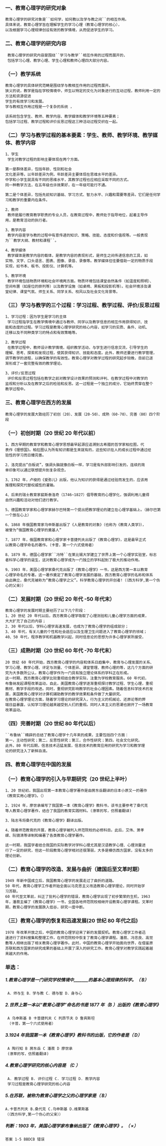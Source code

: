 ### 一、教育心理学的研究对象
    教育心理学的研究对象是``如何学，如何教以及学与教之间``的相互作用。
    具体来说，教育心理学旨在理解学生的学习心理（教育心理学的核心），
    以及根据学习心理规律创设有效的教学情境，从而促进学生的学习。
    
### 二、教育心理学的研究内容
     教育心理学的研究内容是围绕``学习与教学``相互作用的过程而展开的，
     包括学习心理、教学心理、学生心理和教师心理四大部分内容。
     
### （一）教学系统
    教育心理学的具体研究范畴是围绕学与教相互作用的过程而展开。
    狭义的说，教学是指在学校情境中，师生以特定的文化为对象进行的互动过程，教师利用一定的方法和资源促进
    学生的有效学习和发展。
    学与教相互作用过程是一个复杂的系统 ，
    
    该系统包含学生、教师、教学内容、教学媒体和教学环境等五种要素；
    包括学习过程、教学过程和评价反思过程这三种活动过程交织在一起。


### （二）学习与教学过程的基本要素：学生、教师、教学环境、教学媒体、教学内容
    1、学生
     学生对教学过程的影响主要体现在两个方面。
     
    第一是群体差异，包括年龄、性别和社会
    文化差异等。以年龄差异为例，年龄差异主要体现在思维水平的差异。
    中学和小学生就具有不同的思维水平，其教学过程也应相应采取不同的方式。
    同一种教学方法，在五年级也许效果好，在一年级可能行不通。
    
    第二是个体差异，包括先前知识基础、学习方式、智力水平、兴趣和需要等差异。它们是任何学习和教学的重要内在条件。
    
    2、教师
     教师是履行教育教学职责的专业人员，在教育过程中，教师处于指导地位，起着主导作
    用，是教育活动的执行者。
    
    3、教学内容
     教学内容是学与教的过程中有意传递的知识、策略、技能、态度和价值观等。一般表现
    为``教学大纲、教材和课程``。
    
    4、教学媒体
     教学媒体是教学内容的载体，是教学内容的表现形式，是师生之间传递信息的工具，如
    实物、文字、口头语言、图表、图像、录音、录像等。教学媒体往往要借助一定的物质手段
    实现，如书本、板书、投影仪、计算机等。
    
    5、教学环境
     教学环境包括物质环境和社会环境两方面。物质环境包括课堂自然条件（如温度和照明）、
    空间布置（如座位的排列等）以及教学设施（如桌椅、黑板和投影机等）。社会环境涉及课
    堂纪律、课堂气氛、师生关系、同学关系、校风以及社会文化背景等。

### （三）学习与教学的三个过程：学习过程、教学过程、评价/反思过程
    1、学习过程：因为学生是学习的主体
     学习过程指学生在教学情境中通过与教师、同学以及教学信息的相互作用获得知识、技
    能和态度的过程。学习过程是教育心理学研究的核心内容，如学习的实质、条件、动机、
    迁移以及不同种类学习的特点和有效策略等。

    2、教学过程
     在教学过程中，教师设计教学情境，组织教学活动，与学生进行信息交流，引导学生的
    理解、思考、探索和发现过程，使其获得知识、技能和态度。此外，教师还要进行教学管理，
    调节教学的进程，以确保教学的有效性。教育心理学对教学过程的研究起步较晚，目前已逐
    渐形成了一套完整有效的教学理论。
    
    3、评价/反思过程
     评价和反思过程包括在教学之前对教学设计效果的预测和评判、在教学过程中对教学的
    监视和分析以及在教学之后的检验和反思。这一过程是一个独立的成分，它始终贯穿在整个
    教学过程中。
    
### 三、教育心理学在西方的发展
    教育心理学的发展大致经历了初创（20）、发展（20-50）、成熟（60-70）、完善（80）四个阶段
    
### （一）初创时期（20 世纪 20 年代以前）
    1、西方早期的教育学和教育心理学思想最早起源应追溯到古希腊的哲学家柏拉图，代
    表作《理想国》。柏拉图认为所有知识都是生来就有的，这些知识在人的成长过程中通过经
    验性的学习而日臻完善。

    2、洛克提出“白板说”，强调头脑就像白板一样，学习是有外部影响引发的，连续的简
    单印象可以通过联想提升到复杂观念。

    3、1762 年，卢梭的《爱弥儿》出版，他认为知识的获得是通过经验而发生的，应该用
    推理和探究代替权威性的灌输。
    
    4、后来的瑞士教育家裴斯泰洛奇（1746~1827）倡导教育的心理学化，强调利用儿童得
    自然兴趣和活动对他们进行教学。
    
    5、德国教育学家和心理学家赫尔巴特第一个提出把教学理论的建立在心理学基础上。（赫尔巴第一个放在心上）
    
    6、1868 年俄国教育家乌申斯基出版了《人是教育的对象》（也称为《教育人类学》），
    被誉为“俄国教育心理学的奠基人”
    
    7、1877 年，俄国教育家和心理学家卡普捷列夫出版了《教育心理学》，这是最早正式
    以教育心理学命名的著作。（卡普，第一个六式使用者）
    
    8、1879 年，德国心理学家``冯特``在莱比锡大学建立了世界上第一个心理学实验室，标志
    者科学心理学的诞生，这对教育心理学成为一门独立的学科起到了极大的推动作用。
    
    9、1903 年，美国心理学家桑代克出版了《教育心理学》一书，这是西方第一本以教育
    心理学命名的专著。这一著作奠定了教育心理学发展的基础，西方教育心理学的名称和体系
    由此确立，桑代克被称为“教育心理学之父”。科学教育心理学的开创者!（（西方科学,第一个伤心的父亲））

### （二）发展时期（20 世纪 20 年代 -50 年代末）
    教育心理学的发展时期主要经历了以下几个阶段：
    1、20 世纪 20 年代以后，西方教育心理学吸取了心理测验和儿童心理学方面的成果，
    大大扩充了自己的内容；
    2、30 年代以后，学科心理学高速发展，也成为了教育心理学的组成部分；
    3、40 年代，有关儿童的个性和社会适应以及生理卫生问题进入了教育心理学的领域；
    40、50 年代，程序教学和机器教学兴起，同时信息论的思想为许多心理学家所接受，
    
### （三）成熟时期（20 世纪 60 年代 -70 年代末）
    20 世纪 60 年代开始，西方教育心理学的内容和体系日趋集中，教育与心理发展的关系、
    学习心理、教学心理、评定与测量、个体差异、课堂管理、教师心理的等，这几个方面的研
    究为大多数所公认，教育心理学作为一门具有独立理论体系的学科正在形成。
    这一时期，西方教育心理学比较重视结合教学实际，注重为学校教育服务。60 年代初，
    布鲁纳发起课程改革运动，自此，美国教育心理学逐渐重视探讨教学过程、学生心理，重视
    教材、教学手段的改进。同时，重视研究影响教学的社会心理因素。随着信息科学技术的发
    展，美国教育心理学对计算机辅助教学的教学效果和条件做了大量研究。
    在教育心理学理论方面，随着学习理论的研究深入，行为主义的机械论、还原论等的弊
    端日益暴露，认知学习理论越来越受到人们的重视。同时人本主义的思潮也掀开了一场教育
    改革运动。
    
### （四）完善时期（20 世纪 80 年代以后）
    ``布鲁纳``精辟的总结了教育心理学十几年来的成果，主要包括四个方面：
    第一，主动性研究；第二，反思性研究；第三，合作性研究；第四，社会文化研究。
    此外，80 年代后期，信息技术迅猛发展，信息技术的教育应用的研究为学习和教学理
    论的研究注入了新鲜血液。
    
### 四、教育心理学在中国的发展
### （一）教育心理学的引入与早期研究（20 世纪上半叶）
    1、20 世纪初，我国出现第一本教育心理学著作是由房东岳翻译的日本小原又一的著作
    《教育实用心理学》。（）
    
    2、1924 年，廖世承编写了我国第一本《教育心理学》教科书，该书主要参考了桑代克
    等人教育心理学著作，结合了我国的教育实践材料。(潦草的写，仿照着翻译)
    
    3、陆志韦将桑代克的《教育心理学》翻译出版。
    
    4、随着师范教育的开展，教育心理学被列入师范院校的必修科目。此后，艾伟、萧孝
    嵘、阮镜清等译制和编著了各类教育心理学著作。
    
    这一时期，我国学者结合我国的实际教学对学科心理尤其是汉语教学心理、心理测量进
    行了一定的研究，但这一阶段教育心理学相对还很薄弱，大多是模仿西方国家，没有太多的
    理论创新。
    
### （二）教育心理学的改造、发展与曲折（建国后至文革时期）
    1949 年新中国成立后，我国教育心理学的发展走过了曲折的道路。
    50 年代，教育心理学工作者开始全面以马克思主义改造教育心理学理论，同时开始学
    习苏联。
    60 年代至文革前，纠正了批判心理学的错误，教育心理学出现了初步繁荣的生机，1963
    年，潘菽主编了《教育心理学》一书，全国各地师范院校相继开设教育心理学课程。文革时
    期，教育心理学的发展跌入低谷，研究一度中断。
    
### （三）教育心理学的恢复和迅速发展(20 世纪 80 年代之后)
    1978 年改革开放之后，中国的教育心理学迎来了新的发展契机。教育心理学工作者迅
    速进行了资料搜集和整理工作，在师范院校中恢复了教育心理学课程。潘菽、冯忠良、高觉
    敷等人相继出版了相关教育心理学著作。此时，中国的教育心理学开始面向世界，在借鉴原
    苏联和西方国家的研究成果的基础上开展了深入的研究工作。教育心理学对教学实践起着越
    来越大的作用。


### 单选：
##### 1.教育心理学是一门研究学校情境中_______的基本心理规律的科学。（ B）
     A．师与生 B．学与教 C．德与智 D．身与心
 
##### 2.世界上第一本以“教育心理学”命名的书是 1877 年（B ）出版的《教育心理学》
     A 乌申斯基 B 卡普捷列夫 C 列昂节夫 D 鲁宾斯坦
     （卡普，第一个六式使用者）
 
##### 3.1924 年我国第一本《教育心理学》教科书的出版，它的作者是（ D）
     A 陶行知 B 房东岳 C 潘菽 D 廖世承
     (潦草的写，仿照着翻译)
 
##### 4.教育心理学研究的核心内容是 （C ）
     A. 教学过程 B. 评价过程 C. 学习过程 D. 教学内容
     学习过程是教育心理学研究的核心内容
 
##### 5.在苏联，被称为教育心理学之父的心理学家是（ B）
    A.卡普杰列夫 B.桑代克 C.乌申斯基 D.维果斯基
    （（西方科学,第一个伤心的父亲））
    
##### 判断：1903 年，美国心理学家布鲁纳出版了《教育心理学》。（ ×）
    答案 1-5 BBDCB 错误